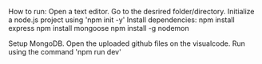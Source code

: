 How to run:
  Open a text editor.
  Go to the desrired folder/directory.
  Initialize a node.js project using 'npm init -y'
  Install dependencies:
    npm install express
    npm install mongoose
    npm install -g nodemon

  Setup MongoDB.
  Open the uploaded github files on the visualcode.
  Run using the command 'npm run dev'

    


  
